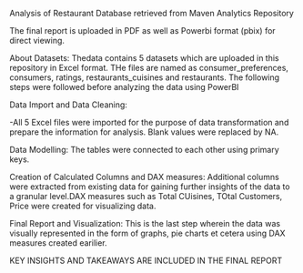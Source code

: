 Analysis of Restaurant Database retrieved from Maven Analytics Repository

 The final report is uploaded in PDF as well as Powerbi format (pbix) for direct viewing.
 
 
 About Datasets: Thedata contains 5 datasets which are uploaded in this repository in Excel format. THe files are named as consumer_preferences, consumers, ratings, restaurants_cuisines and restaurants.
  The following steps were followed before analyzing the data using PowerBI
  
  Data Import and Data Cleaning:
  
  -All 5 Excel files were imported for the purpose of data transformation and prepare the information for analysis. Blank values were replaced by NA. 
  
  Data Modelling: The tables were connected to each other using primary keys.
  
  Creation of Calculated Columns and DAX measures: Additional columns were extracted from existing data for gaining further insights of the data to a granular level.DAX measures such as Total CUisines, TOtal Customers, Price were created for visualizing data.
  
  Final Report and Visualization: This is the last step wherein the data was visually represented in the form of graphs, pie charts et cetera using DAX measures created earilier. 
  
  KEY INSIGHTS AND TAKEAWAYS ARE INCLUDED IN THE FINAL REPORT 
  
  
 
